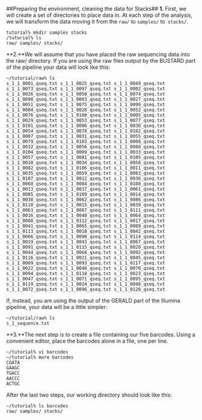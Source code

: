 

##Preparing the environment, cleaning the data for Stacks##
**1.** First, we will create a set of directories to place data in. At each step of the analysis, we will transform the data moving it from the `raw/` to `samples/` to` stacks/`.

```
tutorial% mkdir samples stacks
/tutorial% ls
raw/ samples/ stacks/
```
**2.**We will assume that you have placed the raw sequencing data into the raw/ directory. If you are using the raw files output by the BUSTARD part of the pipeline your data will look like this: 

```
~/tutorial/raw% ls 
s_1_1_0001_qseq.txt s_1_1_0025_qseq.txt s_1_1_0049_qseq.txt
s_1_1_0073_qseq.txt s_1_1_0097_qseq.txt s_1_1_0002_qseq.txt
s_1_1_0026_qseq.txt s_1_1_0050_qseq.txt s_1_1_0074_qseq.txt
s_1_1_0098_qseq.txt s_1_1_0003_qseq.txt s_1_1_0027_qseq.txt
s_1_1_0051_qseq.txt s_1_1_0075_qseq.txt s_1_1_0099_qseq.txt
s_1_1_0004_qseq.txt s_1_1_0028_qseq.txt s_1_1_0052_qseq.txt
s_1_1_0076_qseq.txt s_1_1_0100_qseq.txt s_1_1_0005_qseq.txt
s_1_1_0029_qseq.txt s_1_1_0053_qseq.txt s_1_1_0077_qseq.txt
s_1_1_0101_qseq.txt s_1_1_0006_qseq.txt s_1_1_0030_qseq.txt
s_1_1_0054_qseq.txt s_1_1_0078_qseq.txt s_1_1_0102_qseq.txt
s_1_1_0007_qseq.txt s_1_1_0031_qseq.txt s_1_1_0055_qseq.txt
s_1_1_0079_qseq.txt s_1_1_0103_qseq.txt s_1_1_0008_qseq.txt
s_1_1_0032_qseq.txt s_1_1_0056_qseq.txt s_1_1_0080_qseq.txt
s_1_1_0104_qseq.txt s_1_1_0009_qseq.txt s_1_1_0033_qseq.txt
s_1_1_0057_qseq.txt s_1_1_0081_qseq.txt s_1_1_0105_qseq.txt
s_1_1_0010_qseq.txt s_1_1_0034_qseq.txt s_1_1_0058_qseq.txt
s_1_1_0082_qseq.txt s_1_1_0106_qseq.txt s_1_1_0011_qseq.txt
s_1_1_0035_qseq.txt s_1_1_0059_qseq.txt s_1_1_0083_qseq.txt
s_1_1_0107_qseq.txt s_1_1_0012_qseq.txt s_1_1_0036_qseq.txt
s_1_1_0060_qseq.txt s_1_1_0084_qseq.txt s_1_1_0108_qseq.txt
s_1_1_0013_qseq.txt s_1_1_0037_qseq.txt s_1_1_0061_qseq.txt
s_1_1_0085_qseq.txt s_1_1_0109_qseq.txt s_1_1_0014_qseq.txt
s_1_1_0038_qseq.txt s_1_1_0062_qseq.txt s_1_1_0086_qseq.txt
s_1_1_0110_qseq.txt s_1_1_0015_qseq.txt s_1_1_0039_qseq.txt
s_1_1_0063_qseq.txt s_1_1_0087_qseq.txt s_1_1_0111_qseq.txt
s_1_1_0016_qseq.txt s_1_1_0040_qseq.txt s_1_1_0064_qseq.txt
s_1_1_0088_qseq.txt s_1_1_0112_qseq.txt s_1_1_0017_qseq.txt
s_1_1_0041_qseq.txt s_1_1_0065_qseq.txt s_1_1_0089_qseq.txt
s_1_1_0113_qseq.txt s_1_1_0018_qseq.txt s_1_1_0042_qseq.txt
s_1_1_0066_qseq.txt s_1_1_0090_qseq.txt s_1_1_0114_qseq.txt
s_1_1_0019_qseq.txt s_1_1_0043_qseq.txt s_1_1_0067_qseq.txt
s_1_1_0091_qseq.txt s_1_1_0115_qseq.txt s_1_1_0020_qseq.txt
s_1_1_0044_qseq.txt s_1_1_0068_qseq.txt s_1_1_0092_qseq.txt
s_1_1_0116_qseq.txt s_1_1_0021_qseq.txt s_1_1_0045_qseq.txt
s_1_1_0069_qseq.txt s_1_1_0093_qseq.txt s_1_1_0117_qseq.txt
s_1_1_0022_qseq.txt s_1_1_0046_qseq.txt s_1_1_0070_qseq.txt
s_1_1_0094_qseq.txt s_1_1_0118_qseq.txt s_1_1_0023_qseq.txt
s_1_1_0047_qseq.txt s_1_1_0071_qseq.txt s_1_1_0095_qseq.txt
s_1_1_0119_qseq.txt s_1_1_0024_qseq.txt s_1_1_0048_qseq.txt
s_1_1_0072_qseq.txt s_1_1_0096_qseq.txt s_1_1_0120_qseq.txt
```
If, instead, you are using the output of the GERALD part of the Illumina pipeline, your data will be a little simpler: 

```
~/tutorial/raw% ls 
s_1_sequence.txt
```
**3.**The next step is to create a file containing our five barcodes. Using a convenient editor, place the barcodes alone in a file, one per line. 

```
~/tutorial% vi barcodes 
~/tutorial% more barcodes 
CGATA
GAAGC
TGACC
AACCC
ACTGC
```
After the last two steps, our working directory should look like this: 
```
~/tutorial% ls barcodes
raw/ samples/ stacks/ 
```